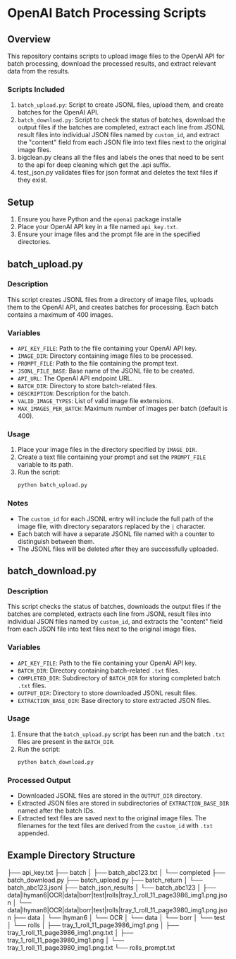 # OpenAI Batch Processing Scripts

## Overview
This repository contains scripts to upload image files to the OpenAI API for batch processing, download the processed results, and extract relevant data from the results.

### Scripts Included
1. `batch_upload.py`: Script to create JSONL files, upload them, and create batches for the OpenAI API.
2. `batch_download.py`: Script to check the status of batches, download the output files if the batches are completed, extract each line from JSONL result files into individual JSON files named by `custom_id`, and extract the "content" field from each JSON file into text files next to the original image files.
3. bigclean.py cleans all the files and labels the ones that need to be sent to the api for deep cleaning which get the .api suffix.
5. test_json.py validates files for json format and deletes the text files if they exist.


## Setup
1. Ensure you have Python and the `openai` package installe
2. Place your OpenAI API key in a file named `api_key.txt`.
3. Ensure your image files and the prompt file are in the specified directories.

## batch_upload.py

### Description
This script creates JSONL files from a directory of image files, uploads them to the OpenAI API, and creates batches for processing. Each batch contains a maximum of 400 images.

### Variables
- `API_KEY_FILE`: Path to the file containing your OpenAI API key.
- `IMAGE_DIR`: Directory containing image files to be processed.
- `PROMPT_FILE`: Path to the file containing the prompt text.
- `JSONL_FILE_BASE`: Base name of the JSONL file to be created.
- `API_URL`: The OpenAI API endpoint URL.
- `BATCH_DIR`: Directory to store batch-related files.
- `DESCRIPTION`: Description for the batch.
- `VALID_IMAGE_TYPES`: List of valid image file extensions.
- `MAX_IMAGES_PER_BATCH`: Maximum number of images per batch (default is 400).

### Usage
1. Place your image files in the directory specified by `IMAGE_DIR`.
2. Create a text file containing your prompt and set the `PROMPT_FILE` variable to its path.
3. Run the script:
    ```bash
    python batch_upload.py
    ```

### Notes
- The `custom_id` for each JSONL entry will include the full path of the image file, with directory separators replaced by the `|` character.
- Each batch will have a separate JSONL file named with a counter to distinguish between them.
- The JSONL files will be deleted after they are successfully uploaded.

## batch_download.py

### Description
This script checks the status of batches, downloads the output files if the batches are completed, extracts each line from JSONL result files into individual JSON files named by `custom_id`, and extracts the "content" field from each JSON file into text files next to the original image files.

### Variables
- `API_KEY_FILE`: Path to the file containing your OpenAI API key.
- `BATCH_DIR`: Directory containing batch-related `.txt` files.
- `COMPLETED_DIR`: Subdirectory of `BATCH_DIR` for storing completed batch `.txt` files.
- `OUTPUT_DIR`: Directory to store downloaded JSONL result files.
- `EXTRACTION_BASE_DIR`: Base directory to store extracted JSON files.

### Usage
1. Ensure that the `batch_upload.py` script has been run and the batch `.txt` files are present in the `BATCH_DIR`.
2. Run the script:
    ```bash
    python batch_download.py
    ```

### Processed Output
- Downloaded JSONL files are stored in the `OUTPUT_DIR` directory.
- Extracted JSON files are stored in subdirectories of `EXTRACTION_BASE_DIR` named after the batch IDs.
- Extracted text files are saved next to the original image files. The filenames for the text files are derived from the `custom_id` with `.txt` appended.

## Example Directory Structure

├── api_key.txt
├── batch
│ ├── batch_abc123.txt
│ └── completed
├── batch_download.py
├── batch_upload.py
├── batch_return
│ └── batch_abc123.jsonl
├── batch_json_results
│ └── batch_abc123
│ ├── data|lhyman6|OCR|data|borr|test|rolls|tray_1_roll_11_page3986_img1.png.json
│ └── data|lhyman6|OCR|data|borr|test|rolls|tray_1_roll_11_page3980_img1.png.json
├── data
│ └── lhyman6
│ └── OCR
│ └── data
│ └── borr
│ └── test
│ └── rolls
│ ├── tray_1_roll_11_page3986_img1.png
│ ├── tray_1_roll_11_page3986_img1.png.txt
│ ├── tray_1_roll_11_page3980_img1.png
│ └── tray_1_roll_11_page3980_img1.png.txt
└── rolls_prompt.txt

